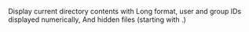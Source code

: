 Display current directory contents with Long format,
 user and group IDs displayed numerically,
And hidden files (starting with .) 
